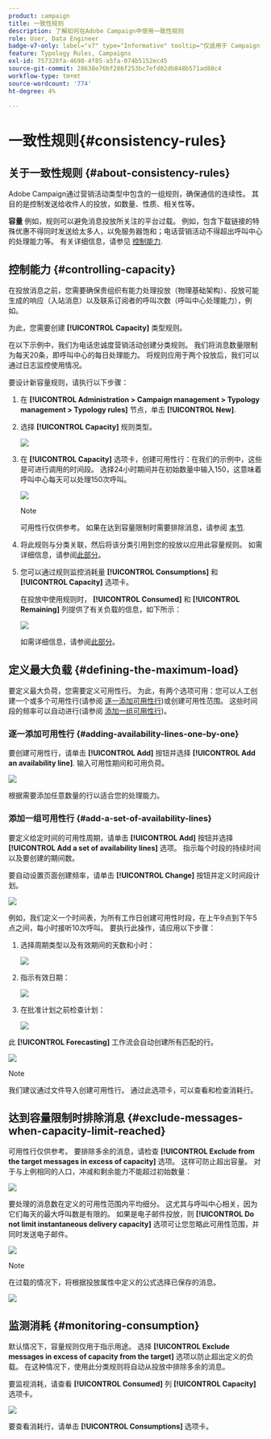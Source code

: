 ```yaml
---
product: campaign
title: 一致性规则
description: 了解如何在Adobe Campaign中使用一致性规则
role: User, Data Engineer
badge-v7-only: label="v7" type="Informative" tooltip="仅适用于 Campaign Classic v7"
feature: Typology Rules, Campaigns
exl-id: 757328fa-4698-4f85-a5fa-074b5152ec45
source-git-commit: 28638e76bf286f253bc7efd02db848b571ad88c4
workflow-type: tm+mt
source-wordcount: '774'
ht-degree: 4%

---
```


# 一致性规则{#consistency-rules}

## 关于一致性规则 {#about-consistency-rules}

Adobe Campaign通过营销活动类型中包含的一组规则，确保通信的连续性。 其目的是控制发送给收件人的投放，如数量、性质、相关性等。

**容量** 例如，规则可以避免消息投放所关注的平台过载。 例如，包含下载链接的特殊优惠不得同时发送给太多人，以免服务器饱和；电话营销活动不得超出呼叫中心的处理能力等。 有关详细信息，请参见 [控制能力](#controlling-capacity).

## 控制能力 {#controlling-capacity}

在投放消息之前，您需要确保贵组织有能力处理投放（物理基础架构）、投放可能生成的响应（入站消息）以及联系订阅者的呼叫次数（呼叫中心处理能力），例如。

为此，您需要创建 **[!UICONTROL Capacity]** 类型规则。

在以下示例中，我们为电话忠诚度营销活动创建分类规则。 我们将消息数量限制为每天20条，即呼叫中心的每日处理能力。 将规则应用于两个投放后，我们可以通过日志监控使用情况。

要设计新容量规则，请执行以下步骤：

1. 在 **[!UICONTROL Administration > Campaign management > Typology management > Typology rules]** 节点，单击 **[!UICONTROL New]**.
1. 选择 **[!UICONTROL Capacity]** 规则类型。

   ![](assets/campaign_opt_create_capacity_01.png)

1. 在 **[!UICONTROL Capacity]** 选项卡，创建可用性行：在我们的示例中，这些是可进行调用的时间段。 选择24小时期间并在初始数量中输入150，这意味着呼叫中心每天可以处理150次呼叫。

   ![](assets/campaign_opt_create_capacity_02.png)

   >[!NOTE]
   >
   >可用性行仅供参考。 如果在达到容量限制时需要排除消息，请参阅 [本节](#exclude-messages-when-capacity-limit-reached).

1. 将此规则与分类关联，然后将该分类引用到您的投放以应用此容量规则。 如需详细信息，请参阅[此部分](applying-rules.md#applying-a-typology-to-a-delivery)。
1. 您可以通过规则监控消耗量 **[!UICONTROL Consumptions]** 和 **[!UICONTROL Capacity]** 选项卡。

   在投放中使用规则时， **[!UICONTROL Consumed]** 和 **[!UICONTROL Remaining]** 列提供了有关负载的信息，如下所示：

   ![](assets/campaign_opt_create_capacity_03.png)

   如需详细信息，请参阅[此部分](#monitoring-consumption)。

## 定义最大负载 {#defining-the-maximum-load}

要定义最大负荷，您需要定义可用性行。 为此，有两个选项可用：您可以人工创建一个或多个可用性行(请参阅 [逐一添加可用性行](#adding-availability-lines-one-by-one))或创建可用性范围。 这些时间段的频率可以自动进行(请参阅 [添加一组可用性行](#add-a-set-of-availability-lines))。

### 逐一添加可用性行 {#adding-availability-lines-one-by-one}

要创建可用性行，请单击 **[!UICONTROL Add]** 按钮并选择 **[!UICONTROL Add an availability line]**. 输入可用性期间和可用负荷。

![](assets/campaign_opt_create_capacity_02.png)

根据需要添加任意数量的行以适合您的处理能力。

### 添加一组可用性行 {#add-a-set-of-availability-lines}

要定义给定时间的可用性周期，请单击 **[!UICONTROL Add]** 按钮并选择 **[!UICONTROL Add a set of availability lines]** 选项。 指示每个时段的持续时间以及要创建的期间数。

要自动设置页面创建频率，请单击 **[!UICONTROL Change]** 按钮并定义时间段计划。

![](assets/campaign_opt_create_capacity_07.png)

例如，我们定义一个时间表，为所有工作日创建可用性时段，在上午9点到下午5点之间，每小时接听10次呼叫。 要执行此操作，请应用以下步骤：

1. 选择周期类型以及有效期间的天数和小时：

   ![](assets/campaign_opt_create_capacity_08.png)

1. 指示有效日期：

   ![](assets/campaign_opt_create_capacity_09.png)

1. 在批准计划之前检查计划：

   ![](assets/campaign_opt_create_capacity_10.png)

此 **[!UICONTROL Forecasting]** 工作流会自动创建所有匹配的行。

![](assets/campaign_opt_create_capacity_12.png)

>[!NOTE]
>
>我们建议通过文件导入创建可用性行。 通过此选项卡，可以查看和检查消耗行。

## 达到容量限制时排除消息 {#exclude-messages-when-capacity-limit-reached}

可用性行仅供参考。 要排除多余的消息，请检查 **[!UICONTROL Exclude from the target messages in excess of capacity]** 选项。 这样可防止超出容量。 对于与上例相同的人口，冲减和剩余能力不能超过初始数量：

![](assets/campaign_opt_create_capacity_04.png)

要处理的消息数在定义的可用性范围内平均细分。 这尤其与呼叫中心相关，因为它们每天的最大呼叫数是有限的。 如果是电子邮件投放，则 **[!UICONTROL Do not limit instantaneous delivery capacity]** 选项可让您忽略此可用性范围，并同时发送电子邮件。

![](assets/campaign_opt_create_capacity_05.png)

>[!NOTE]
>
>在过载的情况下，将根据投放属性中定义的公式选择已保存的消息。

![](assets/campaign_opt_create_capacity_06.png)

## 监测消耗 {#monitoring-consumption}

默认情况下，容量规则仅用于指示用途。 选择 **[!UICONTROL Exclude messages in excess of capacity from the target]** 选项以防止超出定义的负载。 在这种情况下，使用此分类规则将自动从投放中排除多余的消息。

要监视消耗，请查看 **[!UICONTROL Consumed]** 列 **[!UICONTROL Capacity]** 选项卡。

![](assets/campaign_opt_create_capacity_04.png)

要查看消耗行，请单击 **[!UICONTROL Consumptions]** 选项卡。
